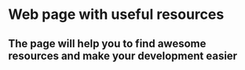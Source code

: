 # Web page with useful resources

## The page will help you to find awesome resources and make your development easier
